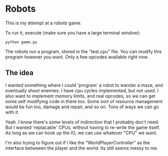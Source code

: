 Robots
======

This is my attempt at a robots game.

To run it, execute (make sure you have a large terminal window):

    python game.py

The robots run a program, stored in the "test.cpu" file. You can modify this 
program however you want. Only a few opcodes available right now.

The idea
--------

I wanted something where I could 'program' a robot to wander a maze, and 
eventually shoot enemies. I have cpu cycles implemented, but not used. I also 
want to implement memory limits, and real opcodes, so we can get some self 
modifying code in there too. Some sort of resource management would be fun too,
damage and repair, and so on. Tons of ways we can go with it.

Yeah. I know there's some levels of indirection that I probably don't need. But
I wanted 'replacable' CPUs, without having to re-write the game itself. As long
as we can hook up the IO, we can use whatever "CPU" we want. 

I'm also trying to figure out if I like the "WorldPlayerController" as the 
interface betweeen the player and the world. Its still seems messy to me.


